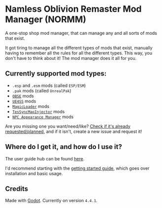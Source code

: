 # Namless Oblivion Remaster Mod Manager (NORMM)

A one-stop shop mod manager, that can manage any and all sorts of mods that exist.

It got tiring to manage all the different types of mods that exist, manually having to remember all the rules for all the different types. This way, you don't have to think about it! The mod manager does it all for you.

## Currently supported mod types:
* `.esp` and `.esm` mods (called `ESP/ESM`)
* `.pak` mods (called `UnrealPak`)
* [`OBSE`](https://www.nexusmods.com/oblivionremastered/mods/282) mods
* [`UE4SS`](https://www.nexusmods.com/oblivionremastered/mods/32) mods
* [`MagicLoader`](https://www.nexusmods.com/oblivionremastered/mods/1966) mods
* [`TesSyncMapInjector`](https://www.nexusmods.com/oblivionremastered/mods/1272) mods
* [`NPC Appearance Manager`](https://www.nexusmods.com/oblivionremastered/mods/2345) mods

Are you missing one you want/need/like? [Check if it's already requested/planned](https://github.com/TheNamlessGuy/oblivion-remaster-mod-manager/issues?q=is%3Aissue%20state%3Aopen%20label%3A%22new%20mod%20type%22), and if it isn't, create a new issue and request it!

## Where do I get it, and how do I use it?
The user guide hub can be found [here](/docs/README.md).

I'd recommend starting with the [getting started guide](/docs/getting-started.md), which goes over installation and basic usage.

## Credits
Made with [Godot](https://godotengine.org/). Currently on version `4.4.1`.
